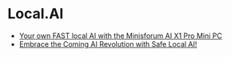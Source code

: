 # Local.AI
- [Your own FAST local AI with the Minisforum AI X1 Pro Mini PC](https://youtu.be/DQ6aDL4-Aao)
- [Embrace the Coming AI Revolution with Safe Local AI!](https://youtu.be/rPf5GCQBNn4)
